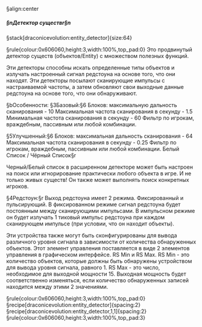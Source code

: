 §align:center
##### §nДетектор существr§n

§stack[draconicevolution:entity_detector]{size:64}

§rule{colour:0x606060,height:3,width:100%,top_pad:0}
Это продвинутый детектор существ (объектов/Entity) с множеством полезных функций.

Эти детекторы способны искать определенные типы объектов и излучать настроенный сигнал редстоуна на основе того, что они находят.
Эти детекторы посылают сканирующие импульсы с настраиваемой частоты, а затем обновляют свои выходные данные редстоуна на основе того, что они обнаруживают.

§bОсобенности:
§3Базовый:§6
Блоков: максимальную дальность сканирования  -  10
Максимальная частота сканирования в секунду -  1.5
Минимальная частота сканирования в секунду  -  60
Фильтр по игрокам, враждебным, пассивным или любой комбинации.

§5Улучшенный:§6
Блоков: максимальная дальность сканирования  -  64
Максимальная частота сканирования в секунду -  0.25
Фильтр по игрокам, враждебным, пассивным или любой комбинации.
Белый Список / Чёрный Список§r

Черный/Белый список в расширенном детекторе может быть настроен на поиск или игнорирование практически любого объекта в игре. И не только живых существ!
Он также может выполнять поиск конкретных игроков.

§4Редстоун:§r
Выход редстоуна имеет 2 режима. Фиксированный и пульсирующий.
В фиксированном режиме сигнал редстоуна будет постоянным между сканирующими импульсами.
В импульсном режиме он будет излучать 1 тиковый импульс редстоуна при каждом сканирующем импульсе (при условии, что он находит объекты).

Эти устройства также могут быть сконфигурированы для вывода различного уровня сигнала в зависимости от количества обнаруженных объектов.
Этот элемент управления поставляется в виде 2 элементов управления в графическом интерфейсе. RS Min и RS Max.
RS Min - это количество объектов, которые должны быть обнаружены устройством для вывода уровня сигнала, равного 1.
RS Max - это число, необходимое для выходной мощности 15.
Выходная мощность будет соответственно изменяться, если количество обнаруженных записей находится между этими 2 значениями.

§rule{colour:0x606060,height:3,width:100%,top_pad:0}
§recipe[draconicevolution:entity_detector]{spacing:2}§recipe[draconicevolution:entity_detector,1,1]{spacing:2}
§rule{colour:0x606060,height:3,width:100%,top_pad:3}